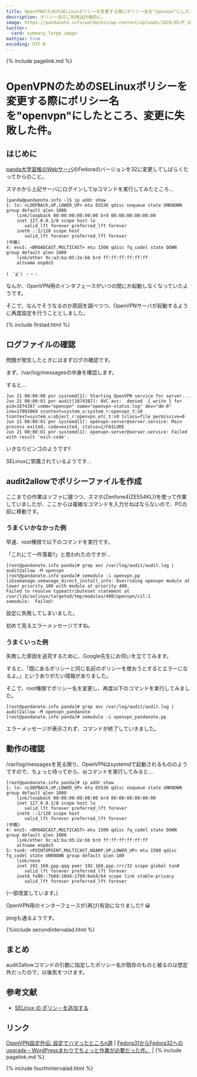 ```yaml
---
title: OpenVPNのためのSELinuxポリシーを変更する際にポリシー名を"openvpn"にしたところ、変更に失敗した件。 - panda大学習帳外伝
description: ポリシー名のご利用は計画的に。
image: https://pandanote.info/wordpress/wp-content/uploads/2020/05/P_20200522_183454_vHDR_On_HP-scaled.jpg
twitter:
  card: summary_large_image
mathjax: true
encoding: UTF-8
---
```

{% include pagelink.md %}
# OpenVPNのためのSELinuxポリシーを変更する際にポリシー名を"openvpn"にしたところ、変更に失敗した件。
## はじめに
[panda大学習帳のWebサーバ](https://pandanote.info/)のFedoraのバージョンを32に変更してしばらくたってからのこと。

スマホから上記サーバにログインしてipコマンドを実行してみたところ…

```
[panda@pandanote.info ~]$ ip addr show
1: lo: <LOOPBACK,UP,LOWER_UP> mtu 65536 qdisc noqueue state UNKNOWN group default qlen 1000
    link/loopback 00:00:00:00:00:00 brd 00:00:00:00:00:00
    inet 127.0.0.1/8 scope host lo
       valid_lft forever preferred_lft forever
    inet6 ::1/128 scope host
       valid_lft forever preferred_lft forever
(中略)
4: ens5: <BROADCAST,MULTICAST> mtu 1500 qdisc fq_codel state DOWN group default qlen 1000
    link/ether 9c:a3:ba:05:2e:bb brd ff:ff:ff:ff:ff:ff
    altname enp0s5
```

```
(　ﾟдﾟ) ・・・
```

なんか、OpenVPN用のインタフェースがいつの間にか起動しなくなっていたようです。

そこで、なんでそうなるのか原因を調べつつ、OpenVPNサーバが起動するように再度設定を行うこととしました。

{% include firstad.html %}
## ログファイルの確認
問題が発生したときにはまずログの確認です。

まず、/var/log/messagesの中身を確認します。

すると…

```
Jun 21 00:00:00 pnr systemd[1]: Starting OpenVPN service for server...
Jun 21 00:00:01 pnr audit[1074387]: AVC avc:  denied  { write } for  pid=1074387 comm="openvpn" name="openvpn-status.log" dev="dm-0" ino=17093069 scontext=system_u:system_r:openvpn_t:s0 tcontext=system_u:object_r:openvpn_etc_t:s0 tclass=file permissive=0
Jun 21 00:00:01 pnr systemd[1]: openvpn-server@server.service: Main process exited, code=exited, status=1/FAILURE
Jun 21 00:00:01 pnr systemd[1]: openvpn-server@server.service: Failed with result 'exit-code'.
```

いきなりビンゴのようです!!

SELinuxに邪魔されているようです…
## audit2allowでポリシーファイルを作成
ここまでの作業はソファに寝つつ、スマホ(Zenfone4(ZE554KL))を使って作業していましたが、ここからは複雑なコマンドを入力せねばならないので、PCの前に移動です。
### うまくいかなかった例
早速、root権限で以下のコマンドを実行です。

「これにて一件落着!!」と思われたのですが…
```
[root@pandanote.info panda]# grep avc /var/log/audit/audit.log | audit2allow -M openvpn
[root@pandanote.info panda]# semodule -i openvpn.pp
libsemanage.semanage_direct_install_info: Overriding openvpn module at lower priority 100 with module at priority 400.
Failed to resolve typeattributeset statement at /var/lib/selinux/targeted/tmp/modules/400/openvpn/cil:1
semodule:  Failed!
```
設定に失敗してしまいました。

初めて見るエラーメッセージですね。
### うまくいった例
失敗した原因を追究するために、Google先生にお伺いを立ててみます。

すると、「既にあるポリシーと同じ名前のポリシーを使おうとするとエラーになるよ。」というありがたい情報がありました。

そこで、root権限でポリシー名を変更し、再度以下のコマンドを実行してみました。
```
[root@pandanote.info panda]# grep avc /var/log/audit/audit.log | audit2allow -M openvpn_pandanote
[root@pandanote.info panda]# semodule -i openvpn_pandanote.pp
```
エラーメッセージが表示されず、コマンドが終了していきました。
## 動作の確認
/var/log/messagesを見る限り、OpenVPNはsystemdで起動されるもののようですので、ちょっと待ってから、ipコマンドを実行してみると…
```
[root@pandanote.info panda]# ip addr show
1: lo: <LOOPBACK,UP,LOWER_UP> mtu 65536 qdisc noqueue state UNKNOWN group default qlen 1000
    link/loopback 00:00:00:00:00:00 brd 00:00:00:00:00:00
    inet 127.0.0.1/8 scope host lo
       valid_lft forever preferred_lft forever
    inet6 ::1/128 scope host
       valid_lft forever preferred_lft forever
(中略)
4: ens5: <BROADCAST,MULTICAST> mtu 1500 qdisc fq_codel state DOWN group default qlen 1000
    link/ether 9c:a3:ba:05:2e:bb brd ff:ff:ff:ff:ff:ff
    altname enp0s5
5: tun0: <POINTOPOINT,MULTICAST,NOARP,UP,LOWER_UP> mtu 1500 qdisc fq_codel state UNKNOWN group default qlen 100
    link/none
    inet 192.168.ppp.qqq peer 192.168.ppp.rrr/32 scope global tun0
       valid_lft forever preferred_lft forever
    inet6 fe80::7b0d:10d4:1789:6eb4/64 scope link stable-privacy
       valid_lft forever preferred_lft forever
```
(一部改変しています。)

OpenVPN用のインターフェースが(再び)有効になりました!! &#128512;

pingも通るようです。

{%include secondintervalad.html %}
## まとめ
audit2allowコマンドの引数に指定したポリシー名が既存のものと被るのは想定外だったので、以後気をつけます。
## 参考文献
* [SELinux の ポリシ－を追加する](https://gokugetsu.plala.jp/selinux-%E3%81%AE-%E3%83%9D%E3%83%AA%E3%82%B7%EF%BC%8D%E3%82%92%E8%BF%BD%E5%8A%A0%E3%81%99%E3%82%8B/)

## リンク
[OpenVPN設定外伝: 設定でハマったところn選](https://pandanote.info/?p=2038) \| [Fedora31からFedora32へのupgrade – WordPressまわりでちょっと作業が必要だった件。](https://pandanote.info/?p=6361) \| {% include pagelink.md %}

{% include fourthintervalad.html %}

